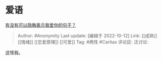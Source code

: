 # 爱语
[有没有可以隐晦表示我爱你的句子？](https://www.zhihu.com/question/406378364/answer/1617786853)

> Author: #Anonymity
> Last update: [编辑于 2022-10-12]
> Link: [[成熟]] [[情绪]] [[恋爱原理]] [[可爱]]
> Tag: #两性 #Caritas
> 评论区:
> 泛讨论:

这怪我。
